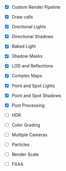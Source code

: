 ﻿-[x] Custom Render Pipeline

-[x] Draw calls

-[x] Drectional Lights

-[x] Directional Shadows

-[x] Baked Light

-[x] Shadow Masks

-[x] LOD and Reflections

-[x] Complex Maps

-[x] Point and Spot Lights  

-[x] Point and Spot Shadows 

-[x] Post Processing 

-[ ] HDR

-[ ] Color Grading 

-[ ] Multiple Cameras

-[ ] Particles

-[ ] Render Scale

-[ ] FXAA
